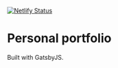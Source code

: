 [![Netlify Status](https://api.netlify.com/api/v1/badges/e5b83390-cd01-41bf-94d7-b6645dfd3c92/deploy-status)](https://app.netlify.com/sites/sad-euler-a023f6/deploys)

# Personal portfolio

Built with GatsbyJS.
